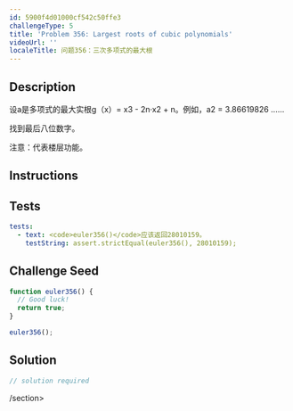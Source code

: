```yaml
---
id: 5900f4d01000cf542c50ffe3
challengeType: 5
title: 'Problem 356: Largest roots of cubic polynomials'
videoUrl: ''
localeTitle: 问题356：三次多项式的最大根
---
```


## Description
<section id="description">设a是多项式的最大实根g（x）= x3  -  2n·x2 + n。例如，a2 = 3.86619826 ...... <p>找到最后八位数字。 </p><p>注意：代表楼层功能。 </p></section>

## Instructions
<section id="instructions">
</section>

## Tests
<section id='tests'>

```yml
tests:
  - text: <code>euler356()</code>应该返回28010159。
    testString: assert.strictEqual(euler356(), 28010159);

```

</section>

## Challenge Seed
<section id='challengeSeed'>

<div id='js-seed'>

```js
function euler356() {
  // Good luck!
  return true;
}

euler356();

```

</div>



</section>

## Solution
<section id='solution'>

```js
// solution required
```

/section>
